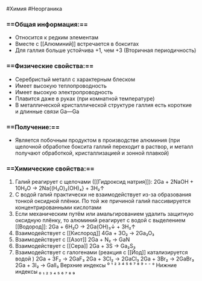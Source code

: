  #Химия #Неорганика 
### ==Общая информация:==
- Относится к редким элементам
- Вместе с [[Алюминий]] встречается в бокситах
- Для галлия больше устойчива +1, чем +3 (Вторичная периодичность)
### ==Физические свойства:==
- Серебристый металл с характерным блеском
- Имеет высокую теплопроводность
- Имеет высокую электропроводность
- Плавится даже в руках (при комнатной температуре)
- В металлической кристаллической структуре галлия есть короткие и длинные связи Ga—Ga
### ==Получение:==
- Является побочным продуктом в производстве алюминия (при щелочной обработке боксита галлий переходит в раствор, и металл получают обработкой, кристаллизацией и зонной плавкой)
### ==Химические свойства:==
1. Галий реагирует с щелочами ([[Гидроксид натрия]]):
2Ga + 2NaOH + 10H₂O → 2Na{(H₂O)₂(OH)₄} + 3H₂↑
 2. С водой галий практически не взаимодействует из-за образования тонкой оксидной плёнки. По той же причиной галий пассивируется концентрированными кислотами
 3. Если механическим путём или амальгированием удалить защитную оксидную плёнку, то алюминий реагирует с водой с выделением [[Водород]]:
2Ga + 6H₂O → 2Ga(OH)₃↓ + 3H₂↑
4. Взаимодействует с [[Кислород]]
4Ga + 3O₂ → 2Ga₂O₃
5. Взаимодействует с [[Азот]]
2Ga + N₂ → GaN
3. Взаимодействует с [[Сера]]
2Ga + 3S → Ga₂S₃
7. Взаимодействует с галогенами (реакция с [[Йод]] катализируется водой )
2Ga + 3F₂ → 2GaF₃
2Ga + 3Cl₂ → 2GaCl₃
2Ga + 3Br₂ → 2GaBr₃
2Ga + 3I₂ → GalI₃
Верхние индексы ⁰ ¹ ² ³ ⁴ ⁵ ⁶ ⁷ ⁸ ⁹ ⁺ ⁻ °
Нижние индексы ₀ ₁ ₂ ₃ ₄ ₅ ₆ ₇ ₈ ₉ 